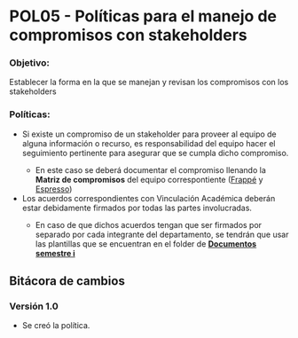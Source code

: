 # POL05 - Políticas para el manejo de compromisos con stakeholders

### Objetivo:

<p>Establecer la forma en la que se manejan y revisan los compromisos con los stakeholders</p>

### Políticas:

<ul>
<li>Si existe un compromiso de un stakeholder para proveer al equipo de alguna información o recurso, es responsabilidad del equipo hacer el seguimiento pertinente para asegurar que se cumpla dicho compromiso.</li>
<ul><li>En este caso se deberá documentar el compromiso llenando la <b>Matriz de compromisos</b> del equipo correspontiente (<a href="https://docs.google.com/spreadsheets/d/13DkKZZyyB2OHshchbra921zE3AGMBl91GKeLuofNgL8/edit#gid=866452596&range=A1:F1
">Frappé</a> y <a href="https://docs.google.com/spreadsheets/d/13DkKZZyyB2OHshchbra921zE3AGMBl91GKeLuofNgL8/edit#gid=0&range=A1:G1
">Espresso</a>)</li></ul>
<li>Los acuerdos correspondientes con Vinculación Académica deberán estar debidamente firmados por todas las partes involucradas.</li>
<ul>
  <li>En caso de que dichos acuerdos tengan que ser firmados por separado por cada integrante del departamento, se tendrán que usar las plantillas que se encuentran en el folder de <b><a href="https://drive.google.com/drive/folders/1w1b-ClIJN8kY5m8GZLXn9cm0TLofXDNi?usp=sharing">Documentos semestre i</a></b></li>
</ul>
</ul>

## Bitácora de cambios

### Versión 1.0

- Se creó la política.
